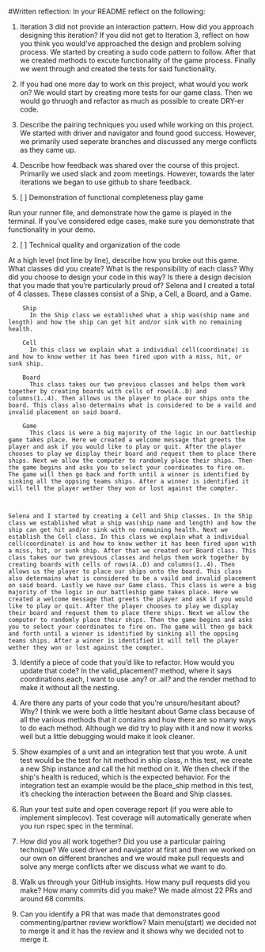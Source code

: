 #Written reflection:
In your README reflect on the following:
1. Iteration 3 did not provide an interaction pattern. How did you approach designing this iteration? If you did not get to Iteration 3, reflect on how you think you would’ve approached the design and problem solving process.
    We started by creating a sudo code pattern to follow. After that we created methods to excute functionality of the game process. Finally we went through and created the tests for said functionality.


2. If you had one more day to work on this project, what would you work on?
    We would start by creating more tests for our game class. Then we would go thruogh and refactor as much as possible to create DRY-er code.

3. Describe the pairing techniques you used while working on this project.
    We started with driver and navigator and found good success. However, we primarily used seperate branches and discussed any merge conflicts as they came up.


4. Describe how feedback was shared over the course of this project.
    Primarily we used slack and zoom meetings. However, towards the later iterations we began to use github to share feedback.






1. [ ] Demonstration of functional completeness
        play game 

Run your runner file, and demonstrate how the game is played in the terminal. If you’ve considered edge cases, make sure you demonstrate that functionality in your demo.

2. [ ] Technical quality and organization of the code

At a high level (not line by line), describe how you broke out this game. What classes did you create? What is the responsibility of each class? Why did you choose to design your code in this way?
Is there a design decision that you made that you’re particularly proud of?
    Selena and I created a total of 4 classes. These classes consist of a Ship, a Cell, a Board, and a Game.  

        Ship
          In the Ship class we established what a ship was(ship name and length) and how the ship can get hit and/or sink with no remaining health.
        
        Cell
          In this class we explain what a individual cell(coordinate) is and how to know wether it has been fired upon with a miss, hit, or sunk ship.

        Board
          This class takes our two previous classes and helps them work together by creating boards with cells of rows(A..D) and columns(1..4). Then allows us the player to place our ships onto the board. This class also determains what is considered to be a vaild and invalid placement on said board.

        Game
          This class is were a big majority of the logic in our battleship game takes place. Here we created a welcome message that greets the player and ask if you would like to play or quit. After the player chooses to play we display their board and request them to place there ships. Next we allow the computer to randomly place their ships. Then the game begins and asks you to select your coordinates to fire on. The game will then go back and forth until a winner is identified by sinking all the oppsing teams ships. After a winner is identified it will tell the player wether they won or lost against the compter.
    
    
    
    Selena and I started by creating a Cell and Ship classes. In the Ship class we established what a ship was(ship name and length) and how the ship can get hit and/or sink with no remaining health. Next we establish the Cell class. In this class we explain what a individual cell(coordinate) is and how to know wether it has been fired upon with a miss, hit, or sunk ship. After that we created our Board class. This class takes our two previous classes and helps them work together by creating boards with cells of rows(A..D) and columns(1..4). Then allows us the player to place our ships onto the board. This class also determains what is considered to be a vaild and invalid placement on said board. Lastly we have our Game class. This class is were a big majority of the logic in our battleship game takes place. Here we created a welcome message that greets the player and ask if you would like to play or quit. After the player chooses to play we display their board and request them to place there ships. Next we allow the computer to randomly place their ships. Then the game begins and asks you to select your coordinates to fire on. The game will then go back and forth until a winner is identified by sinking all the oppsing teams ships. After a winner is identified it will tell the player wether they won or lost against the compter.

3. Identify a piece of code that you’d like to refactor. How would you update that code? 
In the valid_placement? method, where it says coordinations.each, I want to use .any? or .all? and the render method to make it without all the nesting.

4. Are there any parts of your code that you’re unsure/hesitant about? Why? 
    I think we were both a little hesitant about Game class because of all the various methods that it contains and how there are so many ways to do each method. Although we did try to play with it and now it works well but a little debugging would make it look cleaner.

5. Show examples of a unit and an integration test that you wrote. 
    A unit test would be the test for hit method in ship class, n this test, we create a new Ship instance and call the hit method on it. We then check if the ship's health is reduced, which is the expected behavior.    For the integration test an example would be the place_ship method in this test, it’s checking the interaction between the Board and Ship classes.

6. Run your test suite and open coverage report (if you were able to implement simplecov). 
    Test coverage will automatically generate when you run rspec spec in the terminal.

7. How did you all work together? Did you use a particular pairing technique? 
    We used driver and navigator at first and then we worked on our own on different branches and we would make pull requests and solve any merge conflicts after we discuss what we want to do.

8. Walk us through your GitHub insights. How many pull requests did you make? How many commits did you make? 
    We made almost 22 PRs and around 68 commits.

9. Can you identify a PR that was made that demonstrates good commenting/partner review workflow? 
    Main menu(start) we decided not to merge it and it has the review and it shows why we decided not to merge it.
